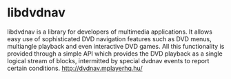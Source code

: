# libdvdnav
libdvdnav is a library for developers of multimedia applications. It allows easy use of sophisticated DVD navigation features such as DVD menus, multiangle playback and even interactive DVD games. All this functionality is provided through a simple API which provides the DVD playback as a single logical stream of blocks, intermitted by special dvdnav events to report certain conditions. http://dvdnav.mplayerhq.hu/
